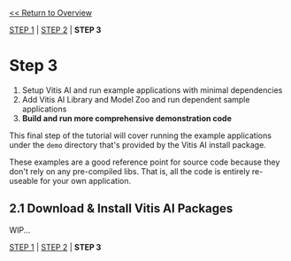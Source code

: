 [<< Return to Overview](README.md)

[STEP 1](step1.md) | [STEP 2](step2.md) | **STEP 3**

# Step 3

1. Setup Vitis AI and run example applications with minimal dependencies
2. Add Vitis AI Library and Model Zoo and run dependent sample applications
3. **Build and run more comprehensive demonstration code**

This final step of the tutorial will cover running the example applications under the `demo` directory that's provided by the Vitis AI install package.

These examples are a good reference point for source code because they don't rely on any pre-compiled libs.  That is, all the code is entirely re-useable for your own application.

## 2.1 Download & Install Vitis AI Packages

WIP...

[STEP 1](step1.md) | [STEP 2](step2.md) | **STEP 3**
